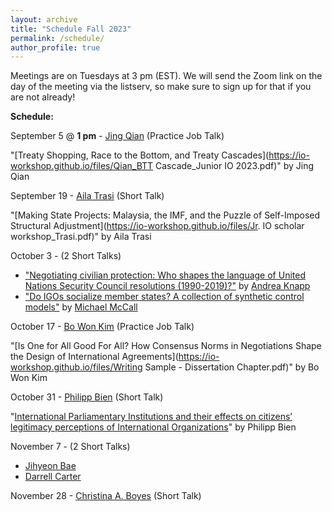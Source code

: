 ```yaml
---
layout: archive
title: "Schedule Fall 2023"
permalink: /schedule/
author_profile: true
---
```

Meetings are on Tuesdays at 3 pm (EST). We will send the Zoom link on the day of the meeting via the listserv, so make sure to sign up for that if you are not already!

**Schedule:**

September 5 @ **1 pm** - [Jing Qian](https://jingqian.org/) (Practice Job Talk)

"[Treaty Shopping, Race to the Bottom, and Treaty Cascades](https://io-workshop.github.io/files/Qian_BTT Cascade_Junior IO 2023.pdf)" by Jing Qian
&nbsp;

September 19 - [Aila Trasi](https://politicalscience.jhu.edu/directory/aila-trasi/) (Short Talk)

"[Making State Projects: Malaysia, the IMF, and the Puzzle of Self-Imposed Structural Adjustment](https://io-workshop.github.io/files/Jr. IO scholar workshop_Trasi.pdf)" by Aila Trasi


October 3 - (2 Short Talks)
- ["Negotiating civilian protection: Who shapes the language of United Nations Security Council resolutions (1990-2019)?"](https://io-workshop.github.io/files/Knapp_JuniorIO.pdf) by [Andrea Knapp](https://www.unibo.it/sitoweb/andrea.knapp2/en)
- ["Do IGOs socialize member states? A collection of synthetic control models"](https://io-workshop.github.io/files/IGO-synthetic_control.pdf) by [Michael McCall](https://www.mccall.cc/)

October 17 - [Bo Won Kim](https://www.bowonkim.com/) (Practice Job Talk)

"[Is One for All Good For All? How Consensus Norms in Negotiations Shape the Design of International Agreements](https://io-workshop.github.io/files/Writing Sample - Dissertation Chapter.pdf)" by Bo Won Kim

October 31 - [Philipp Bien](https://www.polver.uni-konstanz.de/en/malang0/team/academic-staff/philipp-bien/) (Short Talk)

"[International Parliamentary Institutions and their effects on citizens’ legitimacy perceptions of International Organizations](https://io-workshop.github.io/files/WorkingPaper161023.pdf)" by Philipp Bien

November 7 - (2 Short Talks)
- [Jihyeon Bae](https://www.polisci.washington.edu/people/jihyeon-bae)
- [Darrell Carter](https://twitter.com/d_carterpolisci?lang=en)

November 28 - [Christina A. Boyes](https://christinaaboyes.weebly.com/) (Short Talk)

<!--September 6 - [Rachel Schoner](https://sites.google.com/view/racheljschoner/) (Job Talk)

"[Naming and Shaming in the Human Rights Committee: Individual Petitions’ Effect on Human Rights](https://io-workshop.github.io/files/Schoner_JMP.pdf)" by Rachel Schoner
&nbsp;




<!-- **February 7th: Ebad Ebadi (GWU), "*Adapting to Sanctions: Evidence from Firm Response and Market Reallocation in Iran.*"**
<br />
*Moderator:* Oriana Montti (Brandeis). -->
